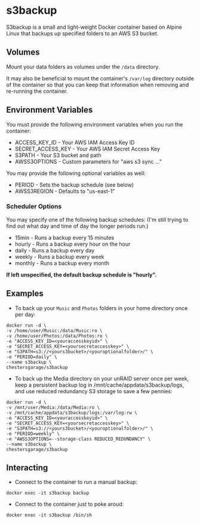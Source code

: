 # s3backup

S3backup is a small and light-weight Docker container based on Alpine Linux that backups up specified folders to an AWS S3 bucket.

## Volumes

Mount your data folders as volumes under the `/data` directory.

It may also be beneficial to mount the container's `/var/log` directory outside of the container so that you can keep that information when removing and re-running the container.

## Environment Variables

You must provide the following environment variables when you run the container:
- ACCESS_KEY_ID     - Your AWS IAM Access Key ID
- SECRET_ACCESS_KEY - Your AWS IAM Secret Access Key
- S3PATH            - Your S3 bucket and path
- AWSS3OPTIONS      - Custom parameters for "aws s3 sync ..."

You may provide the following optional variables as well:
- PERIOD      - Sets the backup schedule (see below)
- AWSS3REGION - Defaults to "us-east-1"

### Scheduler Options

You may specify one of the following backup schedules:
(I'm still trying to find out what day and time of day the longer periods run.)
- 15min   - Runs a backup every 15 minutes
- hourly  - Runs a backup every hour on the hour
- daily   - Runs a backup every day
- weekly  - Runs a backup every week
- monthly - Runs a backup every month

**If left unspecified, the default backup schedule is "hourly".**

## Examples

- To back up your `Music` and `Photos` folders in your home directory once per day:

```
docker run -d \
-v /home/user/Music:/data/Music:ro \
-v /home/user/Photos:/data/Photos:ro \
-e "ACCESS_KEY_ID=<youraccesskeyid>" \
-e "SECRET_ACCESS_KEY=<yoursecretaccesskey>" \
-e "S3PATH=s3://<yours3bucket>/<youroptionalfolder>/" \
-e "PERIOD=daily" \
--name s3backup \
chestersgarage/s3backup
```

- To back up the Media directory on your unRAID server once per week, keep a persistent backup log in /mnt/cache/appdata/s3backup/logs, and use reduced redundancy S3 storage to save a few pennies:

```
docker run -d \
-v /mnt/user/Media:/data/Media:ro \
-v /mnt/cache/appdata/s3backup/logs:/var/log:rw \
-e "ACCESS_KEY_ID=<youraccesskeyid>" \
-e "SECRET_ACCESS_KEY=<yoursecretaccesskey>" \
-e "S3PATH=s3://<yours3bucket>/<youroptionalfolder>/" \
-e "PERIOD=weekly" \
-e "AWSS3OPTIONS=--storage-class REDUCED_REDUNDANCY" \
--name s3backup \
chestersgarage/s3backup
```
## Interacting

- Connect to the container to run a manual backup:

```
docker exec -it s3backup backup
```

- Connect to the container just to poke aroud:

```
docker exec -it s3backup /bin/sh
```
